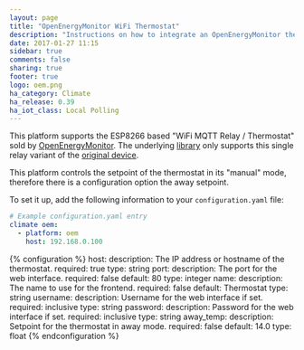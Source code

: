 ```yaml
---
layout: page
title: "OpenEnergyMonitor WiFi Thermostat"
description: "Instructions on how to integrate an OpenEnergyMonitor thermostat with Home Assistant."
date: 2017-01-27 11:15
sidebar: true
comments: false
sharing: true
footer: true
logo: oem.png
ha_category: Climate
ha_release: 0.39
ha_iot_class: Local Polling
---
```


This platform supports the ESP8266 based "WiFi MQTT Relay / Thermostat" sold by [OpenEnergyMonitor](https://shop.openenergymonitor.com/wifi-mqtt-relay-thermostat/). The underlying [library](http://oemthermostat.readthedocs.io/) only supports this single relay variant of the [original device](https://harizanov.com/2014/12/wifi-iot-3-channel-relay-board-with-mqtt-and-http-api-using-esp8266/).

This platform controls the setpoint of the thermostat in its "manual" mode, therefore there is a configuration option the away setpoint.

To set it up, add the following information to your `configuration.yaml` file:

```yaml
# Example configuration.yaml entry
climate oem:
  - platform: oem
    host: 192.168.0.100
```

{% configuration %}
host:
  description: The IP address or hostname of the thermostat.
  required: true
  type: string
port:
  description: The port for the web interface.
  required: false
  default: 80
  type: integer
name:
  description: The name to use for the frontend.
  required: false
  default: Thermostat
  type: string
username:
  description: Username for the web interface if set.
  required: inclusive
  type: string
password:
  description: Password for the web interface if set.
  required: inclusive
  type: string
away_temp:
  description: Setpoint for the thermostat in away mode.
  required: false
  default: 14.0
  type: float
{% endconfiguration %}

